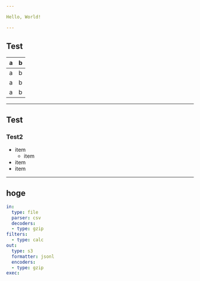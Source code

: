 ```yaml
---

Hello, World!

---
```


## Test

| a | b |
|---|---|
| a | b |
| a | b |
| a | b |

---

## Test

### Test2

* item
  * item
* item
* item

---

## hoge

```yaml
in:
  type: file
  parser: csv
  decoders:
  - type: gzip
filters:
  - type: calc
out:
  type: s3
  formatter: jsonl
  encoders:
  - type: gzip
exec:
```
  
  

  
  

